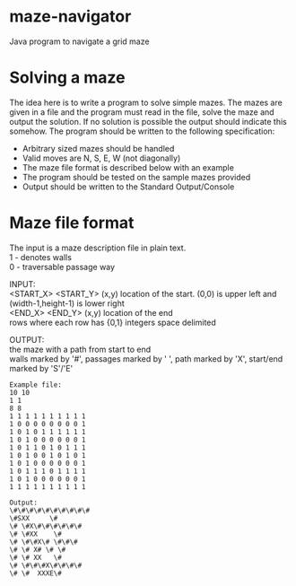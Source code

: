 # maze-navigator
Java program to navigate a grid maze 

Solving a maze
==============

The idea here is to write a program to solve simple mazes. The mazes are given in 
a file and the program must read in the file, solve the maze and output the solution.
If no solution is possible the output should indicate this somehow. The program 
should be written to the following specification:
  
  - Arbitrary sized mazes should be handled
  - Valid moves are N, S, E, W (not diagonally)
  - The maze file format is described below with an example
  - The program should be tested on the sample mazes provided
  - Output should be written to the Standard Output/Console
  
  Maze file format
================

The input is a maze description file in plain text.  
 1 - denotes walls  
 0 - traversable passage way  

INPUT:
<WIDTH> <HEIGHT><CR>  
<START_X> <START_Y><CR>  (x,y) location of the start. (0,0) is upper left and (width-1,height-1) is lower right  
<END_X> <END_Y><CR>  (x,y) location of the end  
<HEIGHT> rows where each row has <WIDTH> {0,1} integers space delimited  

OUTPUT:    
the maze with a path from start to end  
walls marked by '#', passages marked by ' ', path marked by 'X', start/end marked by 'S'/'E'  

```    
Example file:  
10 10  
1 1  
8 8  
1 1 1 1 1 1 1 1 1 1  
1 0 0 0 0 0 0 0 0 1  
1 0 1 0 1 1 1 1 1 1  
1 0 1 0 0 0 0 0 0 1  
1 0 1 1 0 1 0 1 1 1  
1 0 1 0 0 1 0 1 0 1  
1 0 1 0 0 0 0 0 0 1  
1 0 1 1 1 0 1 1 1 1  
1 0 1 0 0 0 0 0 0 1  
1 1 1 1 1 1 1 1 1 1  
```    
```    
Output:
\#\#\#\#\#\#\#\#\#\#  
\#SXX     \#  
\# \#X\#\#\#\#\#\#  
\# \#XX    \#  
\# \#\#X\# \#\#\#  
\# \# X# \# \#  
\# \# XX   \#  
\# \#\#\#X\#\#\#\#  
\# \#  XXXE\#  
```
